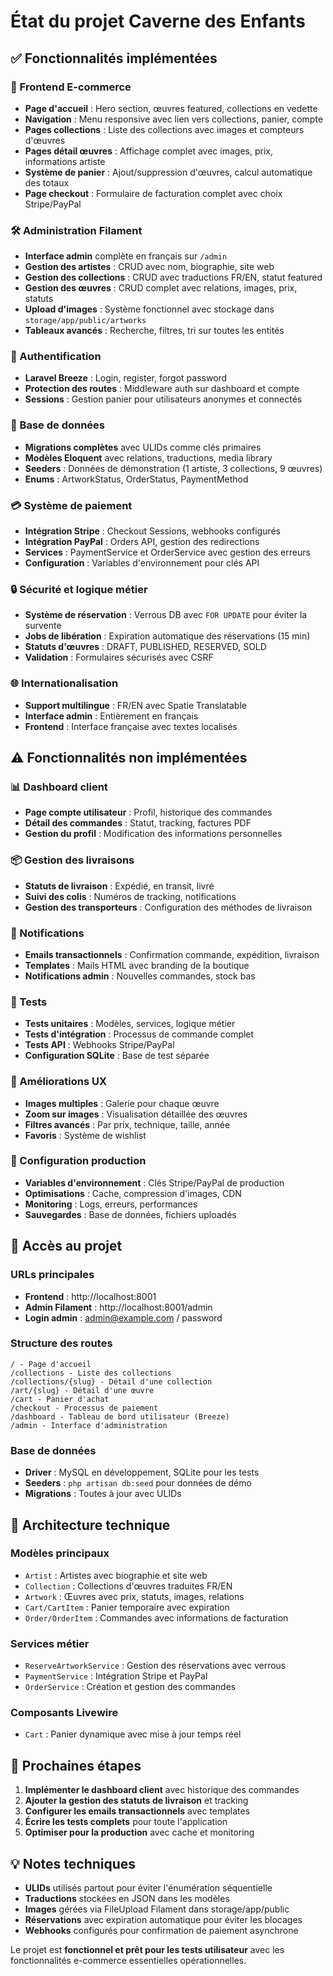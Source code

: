 # État du projet Caverne des Enfants

## ✅ Fonctionnalités implémentées

### 🎨 Frontend E-commerce
- **Page d'accueil** : Hero section, œuvres featured, collections en vedette
- **Navigation** : Menu responsive avec lien vers collections, panier, compte
- **Pages collections** : Liste des collections avec images et compteurs d'œuvres
- **Pages détail œuvres** : Affichage complet avec images, prix, informations artiste
- **Système de panier** : Ajout/suppression d'œuvres, calcul automatique des totaux
- **Page checkout** : Formulaire de facturation complet avec choix Stripe/PayPal

### 🛠️ Administration Filament
- **Interface admin** complète en français sur `/admin`
- **Gestion des artistes** : CRUD avec nom, biographie, site web
- **Gestion des collections** : CRUD avec traductions FR/EN, statut featured
- **Gestion des œuvres** : CRUD complet avec relations, images, prix, statuts
- **Upload d'images** : Système fonctionnel avec stockage dans `storage/app/public/artworks`
- **Tableaux avancés** : Recherche, filtres, tri sur toutes les entités

### 🔐 Authentification
- **Laravel Breeze** : Login, register, forgot password
- **Protection des routes** : Middleware auth sur dashboard et compte
- **Sessions** : Gestion panier pour utilisateurs anonymes et connectés

### 💾 Base de données
- **Migrations complètes** avec ULIDs comme clés primaires
- **Modèles Eloquent** avec relations, traductions, media library
- **Seeders** : Données de démonstration (1 artiste, 3 collections, 9 œuvres)
- **Enums** : ArtworkStatus, OrderStatus, PaymentMethod

### 💳 Système de paiement
- **Intégration Stripe** : Checkout Sessions, webhooks configurés
- **Intégration PayPal** : Orders API, gestion des redirections
- **Services** : PaymentService et OrderService avec gestion des erreurs
- **Configuration** : Variables d'environnement pour clés API

### 🔒 Sécurité et logique métier
- **Système de réservation** : Verrous DB avec `FOR UPDATE` pour éviter la survente
- **Jobs de libération** : Expiration automatique des réservations (15 min)
- **Statuts d'œuvres** : DRAFT, PUBLISHED, RESERVED, SOLD
- **Validation** : Formulaires sécurisés avec CSRF

### 🌐 Internationalisation
- **Support multilingue** : FR/EN avec Spatie Translatable
- **Interface admin** : Entièrement en français
- **Frontend** : Interface française avec textes localisés

## ⚠️ Fonctionnalités non implémentées

### 📊 Dashboard client
- **Page compte utilisateur** : Profil, historique des commandes
- **Détail des commandes** : Statut, tracking, factures PDF
- **Gestion du profil** : Modification des informations personnelles

### 📦 Gestion des livraisons
- **Statuts de livraison** : Expédié, en transit, livré
- **Suivi des colis** : Numéros de tracking, notifications
- **Gestion des transporteurs** : Configuration des méthodes de livraison

### 📧 Notifications
- **Emails transactionnels** : Confirmation commande, expédition, livraison
- **Templates** : Mails HTML avec branding de la boutique
- **Notifications admin** : Nouvelles commandes, stock bas

### 🧪 Tests
- **Tests unitaires** : Modèles, services, logique métier
- **Tests d'intégration** : Processus de commande complet
- **Tests API** : Webhooks Stripe/PayPal
- **Configuration SQLite** : Base de test séparée

### 📱 Améliorations UX
- **Images multiples** : Galerie pour chaque œuvre
- **Zoom sur images** : Visualisation détaillée des œuvres
- **Filtres avancés** : Par prix, technique, taille, année
- **Favoris** : Système de wishlist

### 🔧 Configuration production
- **Variables d'environnement** : Clés Stripe/PayPal de production
- **Optimisations** : Cache, compression d'images, CDN
- **Monitoring** : Logs, erreurs, performances
- **Sauvegardes** : Base de données, fichiers uploadés

## 🚀 Accès au projet

### URLs principales
- **Frontend** : http://localhost:8001
- **Admin Filament** : http://localhost:8001/admin
- **Login admin** : admin@example.com / password

### Structure des routes
```
/ - Page d'accueil
/collections - Liste des collections  
/collections/{slug} - Détail d'une collection
/art/{slug} - Détail d'une œuvre
/cart - Panier d'achat
/checkout - Processus de paiement
/dashboard - Tableau de bord utilisateur (Breeze)
/admin - Interface d'administration
```

### Base de données
- **Driver** : MySQL en développement, SQLite pour les tests
- **Seeders** : `php artisan db:seed` pour données de démo
- **Migrations** : Toutes à jour avec ULIDs

## 📁 Architecture technique

### Modèles principaux
- `Artist` : Artistes avec biographie et site web
- `Collection` : Collections d'œuvres traduites FR/EN
- `Artwork` : Œuvres avec prix, statuts, images, relations
- `Cart/CartItem` : Panier temporaire avec expiration
- `Order/OrderItem` : Commandes avec informations de facturation

### Services métier
- `ReserveArtworkService` : Gestion des réservations avec verrous
- `PaymentService` : Intégration Stripe et PayPal
- `OrderService` : Création et gestion des commandes

### Composants Livewire
- `Cart` : Panier dynamique avec mise à jour temps réel

## 🔧 Prochaines étapes

1. **Implémenter le dashboard client** avec historique des commandes
2. **Ajouter la gestion des statuts de livraison** et tracking
3. **Configurer les emails transactionnels** avec templates
4. **Écrire les tests complets** pour toute l'application
5. **Optimiser pour la production** avec cache et monitoring

## 💡 Notes techniques

- **ULIDs** utilisés partout pour éviter l'énumération séquentielle
- **Traductions** stockées en JSON dans les modèles
- **Images** gérées via FileUpload Filament dans storage/app/public
- **Réservations** avec expiration automatique pour éviter les blocages
- **Webhooks** configurés pour confirmation de paiement asynchrone

Le projet est **fonctionnel et prêt pour les tests utilisateur** avec les fonctionnalités e-commerce essentielles opérationnelles.